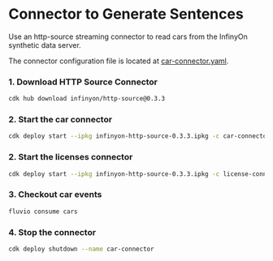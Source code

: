 # Connector to Generate Sentences

Use an http-source streaming connector to read cars from the InfinyOn synthetic data server. 

The connector configuration file is located at [car-connector.yaml](car-connector.yaml).

### 1. Download HTTP Source Connector

```bash
cdk hub download infinyon/http-source@0.3.3
```

### 2. Start the car connector

```bash
cdk deploy start --ipkg infinyon-http-source-0.3.3.ipkg -c car-connector.yaml
```

### 2. Start the licenses connector

```bash
cdk deploy start --ipkg infinyon-http-source-0.3.3.ipkg -c license-connector.yaml
```


### 3. Checkout  car events

```bash
fluvio consume cars
```

### 4. Stop the connector

```bash
cdk deploy shutdown --name car-connector
```
